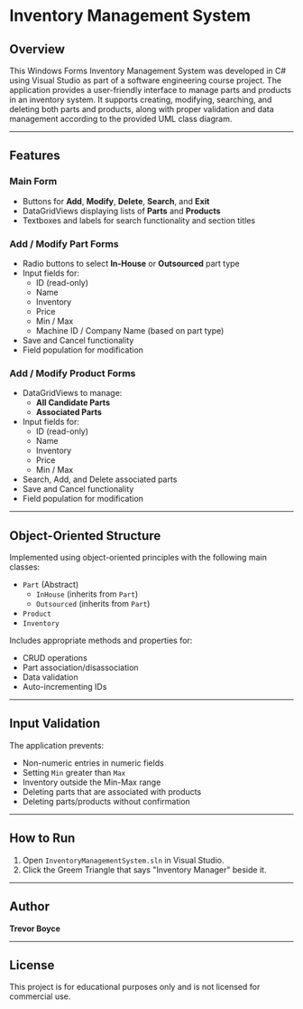 # Inventory Management System

## Overview

This Windows Forms Inventory Management System was developed in C# using Visual Studio as part of a software engineering course project. The application provides a user-friendly interface to manage parts and products in an inventory system. It supports creating, modifying, searching, and deleting both parts and products, along with proper validation and data management according to the provided UML class diagram.

---

## Features

### Main Form
- Buttons for **Add**, **Modify**, **Delete**, **Search**, and **Exit**
- DataGridViews displaying lists of **Parts** and **Products**
- Textboxes and labels for search functionality and section titles

### Add / Modify Part Forms
- Radio buttons to select **In-House** or **Outsourced** part type
- Input fields for:  
  - ID (read-only)
  - Name  
  - Inventory  
  - Price  
  - Min / Max  
  - Machine ID / Company Name (based on part type)
- Save and Cancel functionality
- Field population for modification

### Add / Modify Product Forms
- DataGridViews to manage:  
  - **All Candidate Parts**  
  - **Associated Parts**  
- Input fields for:
  - ID (read-only)
  - Name  
  - Inventory  
  - Price  
  - Min / Max  
- Search, Add, and Delete associated parts
- Save and Cancel functionality
- Field population for modification

---

## Object-Oriented Structure

Implemented using object-oriented principles with the following main classes:

- `Part` (Abstract)
  - `InHouse` (inherits from `Part`)
  - `Outsourced` (inherits from `Part`)
- `Product`
- `Inventory`

Includes appropriate methods and properties for:

- CRUD operations
- Part association/disassociation
- Data validation
- Auto-incrementing IDs

---

## Input Validation

The application prevents:

- Non-numeric entries in numeric fields
- Setting `Min` greater than `Max`
- Inventory outside the Min-Max range
- Deleting parts that are associated with products
- Deleting parts/products without confirmation

---

## How to Run

1. Open `InventoryManagementSystem.sln` in Visual Studio.
2. Click the Greem Triangle that says "Inventory Manager" beside it.

---

## Author

**Trevor Boyce**  

---

## License

This project is for educational purposes only and is not licensed for commercial use.
